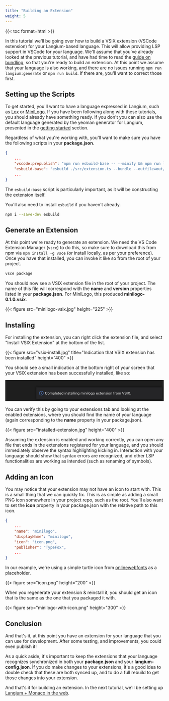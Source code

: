 ```yaml
---
title: "Building an Extension"
weight: 5
---
```


{{< toc format=html >}}

In this tutorial we'll be going over how to build a VSIX extension (VSCode extension) for your Langium-based language. This will allow providing LSP support in VSCode for your language. We'll assume that you've already looked at the previous tutorial, and have had time to read the [guide on bundling](/guides/code-bundling/), so that you're ready to build an extension. At this point we assume that your language is also working, and there are no issues running `npm run langium:generate` or `npm run build`. If there are, you'll want to correct those first.

## Setting up the Scripts

To get started, you'll want to have a language expressed in Langium, such as [Lox](https://github.com/langium/langium-lox) or [MiniLogo](https://github.com/langium/langium-minilogo). If you have been following along with these tutorials, you should already have something ready. If you don't you can also use the default language generated by the yeoman generator for Langium, presented in the [getting started](/docs/getting-started/) section.

Regardless of what you're working with, you'll want to make sure you have the following scripts in your **package.json**.

```json
{
    ...
    "vscode:prepublish": "npm run esbuild-base -- --minify && npm run lint",
    "esbuild-base": "esbuild ./src/extension.ts --bundle --outfile=out/main.js --external:vscode --format=cjs --platform=node",
    ...
}
```

The `esbuild-base` script is particularly important, as it will be constructing the extension itself.

You'll also need to install `esbuild` if you haven't already.

```bash
npm i --save-dev esbuild
```

## Generate an Extension

At this point we're ready to generate an extension. We need the VS Code Extension Manager (`vsce`) to do this, so make sure to download this from npm via `npm install -g vsce` (or install locally, as per your preference). Once you have that installed, you can invoke it like so from the root of your project.

```bash
vsce package
```

You should now see a VSIX extension file in the root of your project. The name of this file will correspond with the **name** and **version** properties listed in your **package.json**. For MiniLogo, this produced **minilogo-0.1.0.vsix**.

{{< figure src="minilogo-vsix.jpg" height="225" >}}

## Installing

For installing the extension, you can right click the extension file, and select "Install VSIX Extension" at the bottom of the list.

{{< figure src="vsix-install.jpg" title="Indication that VSIX extension has been installed" height="400" >}}

You should see a small indication at the bottom right of your screen that your VSIX extension has been successfully installed, like so:

![Indication that VSIX extension has been installed](vsix-installed.jpg)

You can verify this by going to your extensions tab and looking at the enabled extensions, where you should find the name of your language (again corresponding to the **name** property in your package.json).

{{< figure src="installed-extension.jpg" height="400" >}}

Assuming the extension is enabled and working correctly, you can open any file that ends in the extensions registered for your language, and you should immediately observe the syntax highlighting kicking in. Interaction with your language should show that syntax errors are recognized, and other LSP functionalities are working as intended (such as renaming of symbols).

## Adding an Icon

You may notice that your extension may not have an icon to start with. This is a small thing that we can quickly fix. This is as simple as adding a small PNG icon somewhere in your project repo, such as the root. You'll also want to set the **icon** property in your package.json with the relative path to this icon.

```json
{
    ...
    "name": "minilogo",
    "displayName": "minilogo",
    "icon": "icon.png",
    "publisher": "TypeFox",
    ...
}
```

In our example, we're using a simple turtle icon from [onlinewebfonts](https://www.onlinewebfonts.com/icon/74548) as a placeholder.

{{< figure src="icon.png" height="200" >}}

When you regenerate your extension & reinstall it, you should get an icon that is the same as the one that you packaged it with.

{{< figure src="minilogo-with-icon.png" height="300" >}}

## Conclusion

And that's it, at this point you have an extension for your language that you can use for development. After some testing, and improvements, you could even publish it!

As a quick aside, it's important to keep the extensions that your language recognizes synchronized in both your **package.json** and your **langium-config.json**. If you do make changes to your extensions, it's a good idea to double check that these are both synced up, and to do a full rebuild to get those changes into your extension.

And that's it for building an extension. In the next tutorial, we'll be setting up [Langium + Monaco in the web](/tutorials/langium_and_monaco/).
